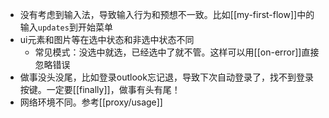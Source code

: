- 没有考虑到输入法，导致输入行为和预想不一致。比如[[my-first-flow]]中的输入`updates`到开始菜单
- ui元素和图片等在选中状态和非选中状态不同
  - 常见模式：没选中就选，已经选中了就不管。这样可以用[[on-error]]直接忽略错误
- 做事没头没尾，比如登录outlook忘记退，导致下次自动登录了，找不到登录按键。一定要[[finally]]，做事有头有尾！
- 网络环境不同。参考[[proxy/usage]]
